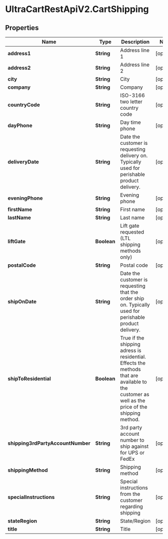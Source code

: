 # UltraCartRestApiV2.CartShipping

## Properties
Name | Type | Description | Notes
------------ | ------------- | ------------- | -------------
**address1** | **String** | Address line 1 | [optional] 
**address2** | **String** | Address line 2 | [optional] 
**city** | **String** | City | [optional] 
**company** | **String** | Company | [optional] 
**countryCode** | **String** | ISO-3166 two letter country code | [optional] 
**dayPhone** | **String** | Day time phone | [optional] 
**deliveryDate** | **String** | Date the customer is requesting delivery on. Typically used for perishable product delivery. | [optional] 
**eveningPhone** | **String** | Evening phone | [optional] 
**firstName** | **String** | First name | [optional] 
**lastName** | **String** | Last name | [optional] 
**liftGate** | **Boolean** | Lift gate requested (LTL shipping methods only) | [optional] 
**postalCode** | **String** | Postal code | [optional] 
**shipOnDate** | **String** | Date the customer is requesting that the order ship on.  Typically used for perishable product delivery. | [optional] 
**shipToResidential** | **Boolean** | True if the shipping adress is residential.  Effects the methods that are available to the customer as well as the price of the shipping method. | [optional] 
**shipping3rdPartyAccountNumber** | **String** | 3rd party account number to ship against for UPS or FedEx | [optional] 
**shippingMethod** | **String** | Shipping method | [optional] 
**specialInstructions** | **String** | Special instructions from the customer regarding shipping | [optional] 
**stateRegion** | **String** | State/Region | [optional] 
**title** | **String** | Title | [optional] 


